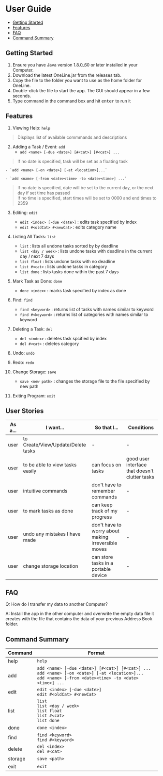 # User Guide 
* [Getting Started](#getting-started)
* [Features](#features)
* [FAQ](#faq)
* [Command Summary](#command-summary)

## Getting Started
1. Ensure you have Java version 1.8.0_60 or later installed in your Computer.
2. Download the latest OneLine.jar from the releases tab.
3. Copy the file to the folder you want to use as the home folder for OneLine.
4. Double-click the file to start the app. The GUI should appear in a few seconds.
5. Type command in the command box and hit <kbd>enter</kbd> to run it 


## Features
1. Viewing Help: ` help ` 
> Displays list of available commmands and descriptions 

2. Adding a Task / Event: ` add `  
	- `add <name> [-due <date>] [#<cat>] [#<cat>] ...` 
> If no date is specified, task will be set as a floating task  

    - `add <name> [-on <date>] [-at <location>]...`  
	
	- `add <name> [-from <date><time> -to <date><time>] ...`
> If no date is specified, date will be set to the current day, or the next day if set time has passed  
> If no time is specified, start times will be set to 0000 and end times to 2359 

3. Editing: ` edit ` 
	- `edit <index> [-due <date>]` : edits task specified by index
	- `edit #<oldCat> #<newCat>` : edits category name 
    
4. Listing All Tasks: ` list `  
    - `list` :  lists all undone tasks sorted by by deadline  
    - `list <day / week>` : lists undone tasks with deadline in the current day / next 7 days  
    - `list float` : lists undone tasks with no deadline
    - `list #<cat>` : lists undone tasks in category
	- `list done` : lists tasks done within the past 7 days  
    
5. Mark Task as Done: ` done `  
	- `done <index>` : marks task specified by index as done 
    
6. Find: ` find `
	- `find <keyword>` : returns list of tasks with names similar to keyword
	- `find #<keyword>` : returns list of categories with names similar to keyword
	
7. Deleting a Task: ` del `   
    - `del <index>` : deletes task spcified by index 
	- `del #<cat>` : deletes category 

8. Undo: ` undo ` 
9. Redo: ` redo `

10. Change Storage: ` save ` 
	- `save <new path>` : changes the storage file to the file specified by new path 
    
11. Exiting Program: ` exit ` 

## User Stories

| As a... | I want... | So that I...  | Conditions |
|------|--------------|------------------|------------|
| user | to Create/View/Update/Delete tasks | - | - |
| user | to be able to view tasks easily | can focus on tasks | good user interface that doesn't clutter tasks |
| user | intuitive commands | don't have to remember commands | - |
| user | to mark tasks as done | can keep track of my progress | - |
| user | undo any mistakes I have made | don't have to worry about making irreversible moves | - |
| user | change storage location | can store tasks in a portable device | - |

## FAQ
Q: How do I transfer my data to another Computer?

A: Install the app in the other computer and overwrite the empty data file it creates with the file that contains the data of your previous Address Book folder.

## Command Summary
| Command | Format |
| ------- | ------ |
| help | `help` |
| add | `add <name> [-due <date>] [#<cat>] [#<cat>] ...` <br /> `add <name> [-on <date>] [-at <location>]...` <br />`add <name> [-from <date><time> -to <date><time>] ...` |
| edit | `edit <index> [-due <date>]`<br />`edit #<oldCat> #<newCat>` |
| list | `list` <br /> `list <day / week>` <br /> `list float`<br />`list #<cat>`<br />`list done` |
| done | `done <index>` |
| find | `find <keyword>` <br /> `find #<keyword>` |
| delete | `del <index>` <br /> `del #<cat>`|
| storage | `save <path>` |
| exit | `exit` |
